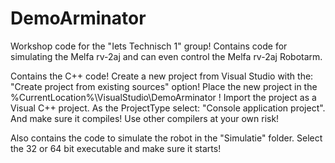 # DemoArminator
Workshop code for the "Iets Technisch 1" group!
Contains code for simulating the Melfa rv-2aj and can even control the Melfa rv-2aj Robotarm.

Contains the C++ code!
Create a new project from Visual Studio with the: "Create project from existing sources" option!
Place the new project in the %CurrentLocation%\VisualStudio\DemoArminator !
Import the project as a Visual C++ project.
As the ProjectType select: "Console application project".
And make sure it compiles!
Use other compilers at your own risk!

Also contains the code to simulate the robot in the "Simulatie" folder.
Select the 32 or 64 bit executable and make sure it starts!
